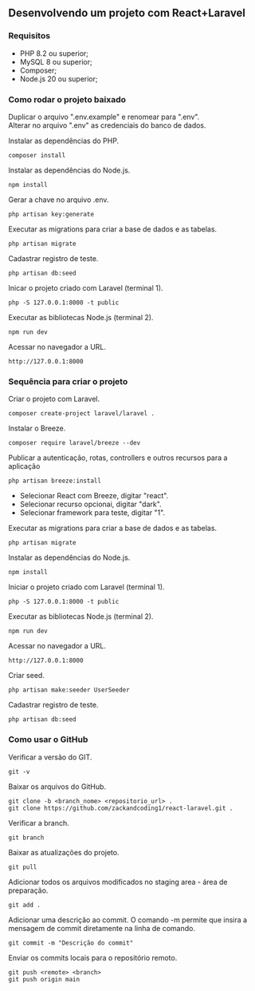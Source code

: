 ## Desenvolvendo um projeto com React+Laravel

### Requisitos
* PHP 8.2 ou superior;
* MySQL 8 ou superior;
* Composer;
* Node.js 20 ou superior;

### Como rodar o projeto baixado
Duplicar o arquivo ".env.example" e renomear para ".env".<br>
Alterar no arquivo ".env" as credenciais do banco de dados.<br>

Instalar as dependências do PHP.
```
composer install
```

Instalar as dependências do Node.js.
```
npm install
```

Gerar a chave no arquivo .env.
```
php artisan key:generate
```

Executar as migrations para criar a base de dados e as tabelas.
```
php artisan migrate
```

Cadastrar registro de teste.
```
php artisan db:seed
```

Inicar o projeto criado com Laravel (terminal 1).
```
php -S 127.0.0.1:8000 -t public
```

Executar as bibliotecas Node.js (terminal 2).
```
npm run dev
```

Acessar no navegador a URL.
```
http://127.0.0.1:8000
```

### Sequência para criar o projeto
Criar o projeto com Laravel.
```
composer create-project laravel/laravel .
```

Instalar o Breeze.
```
composer require laravel/breeze --dev
```

Publicar a autenticação, rotas, controllers e outros recursos para a aplicação
```
php artisan breeze:install
```

* Selecionar React com Breeze, digitar "react".
* Selecionar recurso opcionai, digitar "dark".
* Selecionar framework para teste, digitar "1".

Executar as migrations para criar a base de dados e as tabelas.
```
php artisan migrate
```

Instalar as dependências do Node.js.
```
npm install
```

Iniciar o projeto criado com Laravel (terminal 1).
```
php -S 127.0.0.1:8000 -t public
```

Executar as bibliotecas Node.js (terminal 2).
```
npm run dev
```

Acessar no navegador a URL.
``` 
http://127.0.0.1:8000
```

Criar seed.
```
php artisan make:seeder UserSeeder
```

Cadastrar registro de teste.
```
php artisan db:seed
```

### Como usar o GitHub
Verificar a versão do GIT.
```
git -v
```

Baixar os arquivos do GitHub.
```
git clone -b <branch_nome> <repositorio_url> .
git clone https://github.com/zackandcoding1/react-laravel.git .
```

Verificar a branch.
```
git branch
```

Baixar as atualizações do projeto.
```
git pull
```

Adicionar todos os arquivos modificados no staging area - área de preparação.
```
git add .
```

Adicionar uma descrição ao commit. O comando -m permite que insira a mensagem de commit diretamente na linha de comando.
```
git commit -m "Descrição do commit"
```

Enviar os commits locais para o repositório remoto.
```
git push <remote> <branch>
git push origin main
```